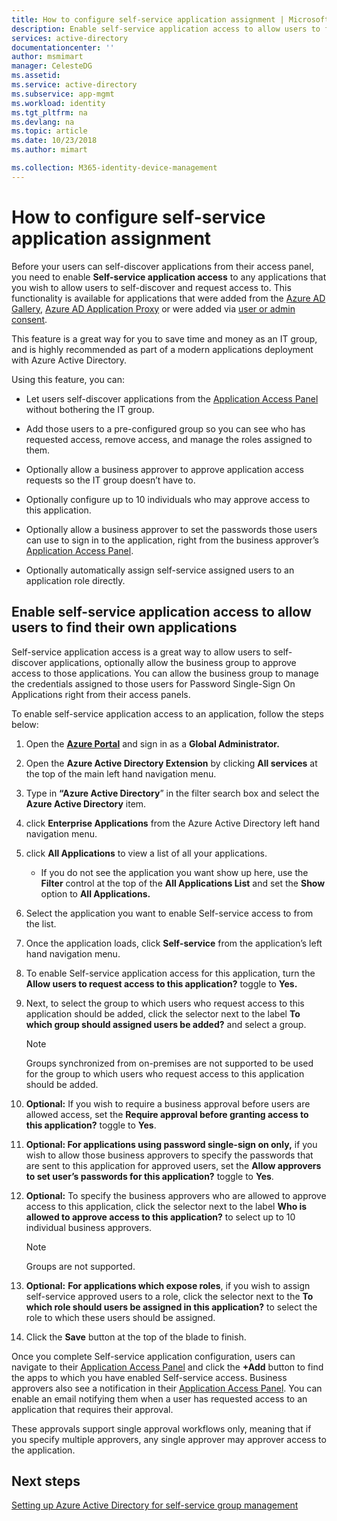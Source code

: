 ```yaml
---
title: How to configure self-service application assignment | Microsoft Docs
description: Enable self-service application access to allow users to find their own applications
services: active-directory
documentationcenter: ''
author: msmimart
manager: CelesteDG
ms.assetid: 
ms.service: active-directory
ms.subservice: app-mgmt
ms.workload: identity
ms.tgt_pltfrm: na
ms.devlang: na
ms.topic: article
ms.date: 10/23/2018
ms.author: mimart

ms.collection: M365-identity-device-management
---
```


# How to configure self-service application assignment

Before your users can self-discover applications from their access panel, you need to enable **Self-service application access** to any applications that you wish to allow users to self-discover and request access to. This functionality is available for applications that were added from the [Azure AD Gallery](https://docs.microsoft.com/en-us/azure/active-directory/manage-apps/add-gallery-app), [Azure AD Application Proxy](https://docs.microsoft.com/en-us/azure/active-directory/manage-apps/application-proxy) or were added via [user or admin consent](https://docs.microsoft.com/en-us/azure/active-directory/develop/application-consent-experience). 

This feature is a great way for you to save time and money as an IT group, and is highly recommended as part of a modern applications deployment with Azure Active Directory.

Using this feature, you can:

-   Let users self-discover applications from the [Application Access Panel](https://myapps.microsoft.com/) without bothering the IT group.

-   Add those users to a pre-configured group so you can see who has requested access, remove access, and manage the roles assigned to them.

-   Optionally allow a business approver to approve application access requests so the IT group doesn’t have to.

-   Optionally configure up to 10 individuals who may approve access to this application.

-   Optionally allow a business approver to set the passwords those users can use to sign in to the application, right from the business approver’s [Application Access Panel](https://myapps.microsoft.com/).

-   Optionally automatically assign self-service assigned users to an application role directly.

## Enable self-service application access to allow users to find their own applications

Self-service application access is a great way to allow users to self-discover applications, optionally allow the business group to approve access to those applications. You can allow the business group to manage the credentials assigned to those users for Password Single-Sign On Applications right from their access panels.

To enable self-service application access to an application, follow the steps below:

1.  Open the [**Azure Portal**](https://portal.azure.com/) and sign in as a **Global Administrator.**

2.  Open the **Azure Active Directory Extension** by clicking **All services** at the top of the main left hand navigation menu.

3.  Type in **“Azure Active Directory**” in the filter search box and select the **Azure Active Directory** item.

4.  click **Enterprise Applications** from the Azure Active Directory left hand navigation menu.

5.  click **All Applications** to view a list of all your applications.

    * If you do not see the application you want show up here, use the **Filter** control at the top of the **All Applications List** and set the **Show** option to **All Applications.**

6.  Select the application you want to enable Self-service access to from the list.

7.  Once the application loads, click **Self-service** from the application’s left hand navigation menu.

8.  To enable Self-service application access for this application, turn the **Allow users to request access to this application?** toggle to **Yes.**

9.  Next, to select the group to which users who request access to this application should be added, click the selector next to the label **To which group should assigned users be added?** and select a group.
  
    > [!NOTE]
    > Groups synchronized from on-premises are not supported to be used for the group to which users who request access to this application should be added.
  
10. **Optional:** If you wish to require a business approval before users are allowed access, set the **Require approval before granting access to this application?** toggle to **Yes**.

11. **Optional: For applications using password single-sign on only,** if you wish to allow those business approvers to specify the passwords that are sent to this application for approved users, set the **Allow approvers to set user’s passwords for this application?** toggle to **Yes**.

12. **Optional:** To specify the business approvers who are allowed to approve access to this application, click the selector next to the label **Who is allowed to approve access to this application?** to select up to 10 individual business approvers.

     > [!NOTE]
     > Groups are not supported.
     >
     >

13. **Optional:** **For applications which expose roles**, if you wish to assign self-service approved users to a role, click the selector next to the **To which role should users be assigned in this application?** to select the role to which these users should be assigned.

14. Click the **Save** button at the top of the blade to finish.

Once you complete Self-service application configuration, users can navigate to their [Application Access Panel](https://myapps.microsoft.com/) and click the **+Add** button to find the apps to which you have enabled Self-service access. Business approvers also see a notification in their [Application Access Panel](https://myapps.microsoft.com/). You can enable an email notifying them when a user has requested access to an application that requires their approval. 

These approvals support single approval workflows only, meaning that if you specify multiple approvers, any single approver may approver access to the application.

## Next steps
[Setting up Azure Active Directory for self-service group management](../users-groups-roles/groups-self-service-management.md)
